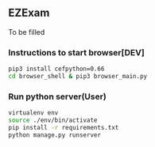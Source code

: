 ## EZExam 

To be filled


### Instructions to start browser[DEV]

```sh
pip3 install cefpython=0.66
cd browser_shell & pip3 browser_main.py
```


### Run python server(User)

```sh
virtualenv env
source ./env/bin/activate
pip install -r requirements.txt
python manage.py runserver
```

